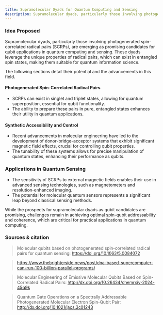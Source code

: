 ```yaml
---
title: Supramolecular Dyads for Quantum Computing and Sensing
description: Supramolecular dyads, particularly those involving photogenerated spin-correlated radical pairs (SCRPs)
---
```


### Idea Proposed

Supramolecular dyads, particularly those involving photogenerated spin-correlated radical pairs (SCRPs), are emerging as promising candidates for qubit applications in quantum computing and sensing. These dyads leverage the unique properties of radical pairs, which can exist in entangled spin states, making them suitable for quantum information science. 

The following sections detail their potential and the advancements in this field.

#### Photogenerated Spin-Correlated Radical Pairs

- SCRPs can exist in singlet and triplet states, allowing for quantum superposition, essential for qubit functionality.
- The ability to prepare these pairs in pure, entangled states enhances their utility in quantum applications.

#### Synthetic Accessibility and Control

- Recent advancements in molecular engineering have led to the development of donor-bridge-acceptor systems that exhibit significant magnetic field effects, crucial for controlling qubit properties.
- The tunability of these systems allows for precise manipulation of quantum states, enhancing their performance as qubits.

### Applications in Quantum Sensing

- The sensitivity of SCRPs to external magnetic fields enables their use in advanced sensing technologies, such as magnetometers and resolution-enhanced imaging.
- The potential for molecular quantum sensors represents a significant leap beyond classical sensing methods.

While the prospects for supramolecular dyads as qubit candidates are promising, challenges remain in achieving optimal spin-qubit addressability and coherence, which are critical for practical applications in quantum computing.


### Sources & citation

> Molecular qubits based on photogenerated spin-correlated radical pairs for quantum sensing: https://doi.org/10.1063/5.0084072

> https://www.thebrighterside.news/post/dna-based-supercomputer-can-run-100-billion-parallel-programs/

> Molecular Engineering of Emissive Molecular Qubits Based on Spin-Correlated Radical Pairs: http://dx.doi.org/10.26434/chemrxiv-2024-45q9k

> Quantum Gate Operations on a Spectrally Addressable Photogenerated Molecular Electron Spin-Qubit Pair: http://dx.doi.org/10.1021/jacs.3c01243